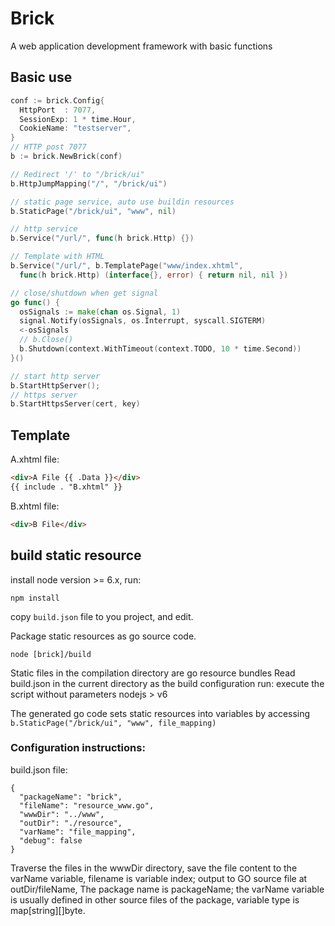 # Brick

A web application development framework with basic functions


## Basic use

```go
conf := brick.Config{
  HttpPort  : 7077, 
  SessionExp: 1 * time.Hour, 
  CookieName: "testserver",
}
// HTTP post 7077
b := brick.NewBrick(conf)

// Redirect '/' to "/brick/ui"
b.HttpJumpMapping("/", "/brick/ui")

// static page service, auto use buildin resources
b.StaticPage("/brick/ui", "www", nil)

// http service
b.Service("/url/", func(h brick.Http) {})

// Template with HTML
b.Service("/url/", b.TemplatePage("www/index.xhtml", 
  func(h brick.Http) (interface{}, error) { return nil, nil })

// close/shutdown when get signal
go func() {
  osSignals := make(chan os.Signal, 1)
  signal.Notify(osSignals, os.Interrupt, syscall.SIGTERM)
  <-osSignals
  // b.Close()
  b.Shutdown(context.WithTimeout(context.TODO, 10 * time.Second))
}()

// start http server
b.StartHttpServer();
// https server
b.StartHttpsServer(cert, key)
```

## Template

A.xhtml file:

```html
<div>A File {{ .Data }}</div>
{{ include . "B.xhtml" }}
```

B.xhtml file:

```html
<div>B File</div>
```


## build static resource

install node version >= 6.x, run:

`npm install`

copy `build.json` file to you project, and edit.

Package static resources as go source code.

`node [brick]/build`


Static files in the compilation directory are go resource bundles
Read build.json in the current directory as the build configuration
run: execute the script without parameters nodejs > v6

The generated go code sets static resources into variables by accessing 
`b.StaticPage("/brick/ui", "www", file_mapping)`


###  Configuration instructions:

build.json file:
```
{
  "packageName": "brick",
  "fileName": "resource_www.go",
  "wwwDir": "../www",
  "outDir": "./resource",
  "varName": "file_mapping",
  "debug": false
}
```

Traverse the files in the wwwDir directory, save the file content to the varName variable,
filename is variable index; output to GO source file at outDir/fileName,
The package name is packageName; the varName variable is usually defined in other source files of the package,
variable type is map[string][]byte.
